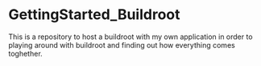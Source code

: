 # GettingStarted_Buildroot
This is a repository to host a buildroot with my own application in order to playing around with buildroot and finding out how everything comes toghether.
